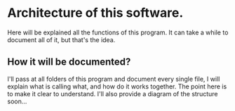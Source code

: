 # Architecture of this software.

Here will be explained all the functions of this program. 
It can take a while to document all of it, but that's the idea.

## How it will be documented?

I'll pass at all folders of this program and document every single file, I will explain what is calling what, and how do it works together. The point here is to make it clear to understand. I'll also provide a diagram of the structure soon...

